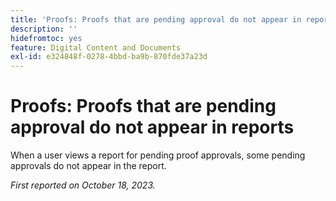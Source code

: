```yaml
---
title: 'Proofs: Proofs that are pending approval do not appear in reports'
description: ''
hidefromtoc: yes
feature: Digital Content and Documents
exl-id: e324848f-0278-4bbd-ba9b-870fde37a23d
---
```

# Proofs: Proofs that are pending approval do not appear in reports

<!--WF and WFP-->

When a user views a report for pending proof approvals, some pending approvals do not appear in the report.

_First reported on October 18, 2023._
